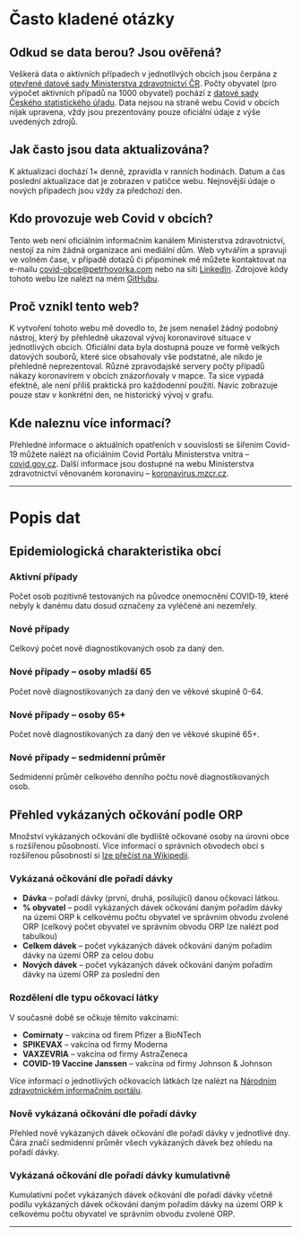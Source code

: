 # Často kladené otázky

## Odkud se data berou? Jsou ověřená?

Veškerá data o aktivních případech v jednotlivých obcích jsou čerpána z [otevřené datové sady Ministerstva zdravotnictví ČR](https://onemocneni-aktualne.mzcr.cz/api/v2/covid-19). Počty obyvatel (pro výpočet aktivních případů na 1000 obyvatel) pochází z [datové sady Českého statistického úřadu](https://www.czso.cz/csu/czso/pocet-obyvatel-v-obcich-k-112019). Data nejsou na straně webu Covid v obcích nijak upravena, vždy jsou prezentovány pouze oficiální údaje z výše uvedených zdrojů.

## Jak často jsou data aktualizována?

K aktualizaci dochází 1× denně, zpravidla v ranních hodinách. Datum a čas poslední aktualizace dat je zobrazen v patičce webu. Nejnovější údaje o nových případech jsou vždy za předchozí den.

## Kdo provozuje web Covid v obcích?

Tento web není oficiálním informačním kanálem Ministerstva zdravotnictví, nestojí za ním žádná organizace ani mediální dům. Web vytvářím a spravuji ve volném čase, v případě dotazů či připomínek mě můžete kontaktovat na e-mailu covid-obce@petrhovorka.com nebo na síti [LinkedIn](https://www.linkedin.com/in/pehovorka/). Zdrojové kódy tohoto webu lze nalézt na mém [GitHubu](https://github.com/search?q=user%3Apehovorka+covidvobcich).

## Proč vznikl tento web?

K vytvoření tohoto webu mě dovedlo to, že jsem nenašel žádný podobný nástroj, který by přehledně ukazoval vývoj koronavirové situace v jednotlivých obcích. Oficiální data byla dostupná pouze ve formě velkých datových souborů, které sice obsahovaly vše podstatné, ale nikdo je přehledně neprezentoval. Různé zpravodajské servery počty případů nákazy koronavirem v obcích znázorňovaly v mapce. Ta sice vypadá efektně, ale není příliš praktická pro každodenní použití. Navíc zobrazuje pouze stav v konkrétní den, ne historický vývoj v grafu.

## Kde naleznu více informací?

Přehledné informace o aktuálních opatřeních v souvislosti se šířením Covid-19 můžete nalézt na oficiálním Covid Portálu Ministerstva vnitra – [covid.gov.cz](http://covid.gov.cz/). Další informace jsou dostupné na webu Ministerstva zdravotnictví věnovaném koronaviru – [koronavirus.mzcr.cz](http://koronavirus.mzcr.cz).

---

# Popis dat

## Epidemiologická charakteristika obcí

### Aktivní případy

Počet osob pozitivně testovaných na původce onemocnění COVID‑19, které nebyly k danému datu dosud označeny za vyléčené ani nezemřely.

### Nové případy

Celkový počet nově diagnostikovaných osob za daný den.

### Nové případy – osoby mladší 65

Počet nově diagnostikovaných za daný den ve věkové skupině 0-64.

### Nové případy – osoby 65+

Počet nově diagnostikovaných za daný den ve věkové skupině 65+.

### Nové případy – sedmidenní průměr

Sedmidenní průměr celkového denního počtu nově diagnostikovaných osob.

## Přehled vykázaných očkování podle ORP

Množství vykázaných očkování dle bydliště očkované osoby na úrovni obce s rozšířenou působností. Více informací o správních obvodech obcí s rozšířenou působností si [lze přečíst na Wikipedii](https://cs.wikipedia.org/wiki/Obec_s_roz%C5%A1%C3%AD%C5%99enou_p%C5%AFsobnost%C3%AD).

### Vykázaná očkování dle pořadí dávky

- **Dávka** – pořadí dávky (první, druhá, posilující) danou očkovací látkou.
- **% obyvatel** – podíl vykázaných dávek očkování daným pořadím dávky na území ORP k celkovému počtu obyvatel ve správním obvodu zvolené ORP (celkový počet obyvatel ve správním obvodu ORP lze nalézt pod tabulkou)
- **Celkem dávek** – počet vykázaných dávek očkování daným pořadím dávky na území ORP za celou dobu
- **Nových dávek** – počet vykázaných dávek očkování daným pořadím dávky na území ORP za poslední den

### Rozdělení dle typu očkovací látky

V současné době se očkuje těmito vakcínami:

- **Comirnaty** – vakcína od firem Pfizer a BioNTech
- **SPIKEVAX** – vakcína od firmy Moderna
- **VAXZEVRIA** – vakcína od firmy AstraZeneca
- **COVID-19 Vaccine Janssen** – vakcína od firmy Johnson & Johnson

Více informací o jednotlivých očkovacích látkách lze nalézt na [Národním zdravotnickém informačním portálu](https://www.nzip.cz/clanek/1079-overene-informace-o-vakcinach-proti-covid-19).

### Nově vykázaná očkování dle pořadí dávky

Přehled nově vykázaných dávek očkování dle pořadí dávky v jednotlivé dny. Čára značí sedmidenní průměr všech vykázaných dávek bez ohledu na pořadí dávky.

### Vykázaná očkování dle pořadí dávky kumulativně

Kumulativní počet vykázaných dávek očkování dle pořadí dávky včetně podílu vykázaných dávek očkování daným pořadím dávky na území ORP k celkovému počtu obyvatel ve správním obvodu zvolené ORP.

---
